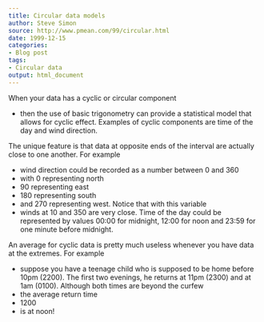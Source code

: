 ```yaml
---
title: Circular data models
author: Steve Simon
source: http://www.pmean.com/99/circular.html
date: 1999-12-15
categories:
- Blog post
tags:
- Circular data
output: html_document
---
```


When your data has a cyclic or circular component
- then the use of
basic trigonometry can provide a statistical model that allows for
cyclic effect. Examples of cyclic components are time of the day and
wind direction.

<!---More--->

The unique feature is that data at opposite ends of the interval are
actually close to one another. For example
- wind direction could be
recorded as a number between 0 and 360
- with 0 representing north
- 90
representing east
- 180 representing south
- and 270 representing west.
Notice that with this variable
- winds at 10 and 350 are very close.
Time of the day could be represented by values 00:00 for midnight,
12:00 for noon and 23:59 for one minute before midnight.

An average for cyclic data is pretty much useless whenever you have
data at the extremes. For example
- suppose you have a teenage child
who is supposed to be home before 10pm (2200). The first two evenings,
he returns at 11pm (2300) and at 1am (0100). Although both times are
beyond the curfew
- the average return time
- 1200
- is at noon!
